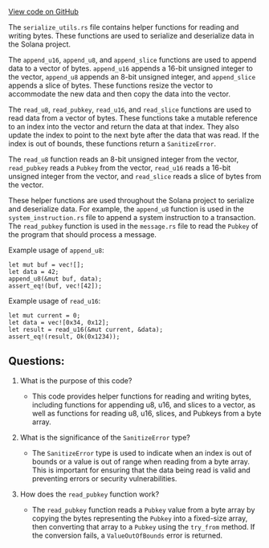 
[View code on GitHub](https://github.com/solana-labs/solana/blob/master/sdk/program/src/serialize_utils.rs)

The `serialize_utils.rs` file contains helper functions for reading and writing bytes. These functions are used to serialize and deserialize data in the Solana project.

The `append_u16`, `append_u8`, and `append_slice` functions are used to append data to a vector of bytes. `append_u16` appends a 16-bit unsigned integer to the vector, `append_u8` appends an 8-bit unsigned integer, and `append_slice` appends a slice of bytes. These functions resize the vector to accommodate the new data and then copy the data into the vector.

The `read_u8`, `read_pubkey`, `read_u16`, and `read_slice` functions are used to read data from a vector of bytes. These functions take a mutable reference to an index into the vector and return the data at that index. They also update the index to point to the next byte after the data that was read. If the index is out of bounds, these functions return a `SanitizeError`.

The `read_u8` function reads an 8-bit unsigned integer from the vector, `read_pubkey` reads a `Pubkey` from the vector, `read_u16` reads a 16-bit unsigned integer from the vector, and `read_slice` reads a slice of bytes from the vector.

These helper functions are used throughout the Solana project to serialize and deserialize data. For example, the `append_u8` function is used in the `system_instruction.rs` file to append a system instruction to a transaction. The `read_pubkey` function is used in the `message.rs` file to read the `Pubkey` of the program that should process a message.

Example usage of `append_u8`:

```
let mut buf = vec![];
let data = 42;
append_u8(&mut buf, data);
assert_eq!(buf, vec![42]);
```

Example usage of `read_u16`:

```
let mut current = 0;
let data = vec![0x34, 0x12];
let result = read_u16(&mut current, &data);
assert_eq!(result, Ok(0x1234));
```
## Questions: 
 1. What is the purpose of this code?
    - This code provides helper functions for reading and writing bytes, including functions for appending u8, u16, and slices to a vector, as well as functions for reading u8, u16, slices, and Pubkeys from a byte array.

2. What is the significance of the `SanitizeError` type?
    - The `SanitizeError` type is used to indicate when an index is out of bounds or a value is out of range when reading from a byte array. This is important for ensuring that the data being read is valid and preventing errors or security vulnerabilities.

3. How does the `read_pubkey` function work?
    - The `read_pubkey` function reads a `Pubkey` value from a byte array by copying the bytes representing the `Pubkey` into a fixed-size array, then converting that array to a `Pubkey` using the `try_from` method. If the conversion fails, a `ValueOutOfBounds` error is returned.